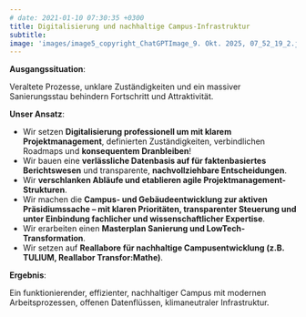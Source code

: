 ```yaml
---
# date: 2021-01-10 07:30:35 +0300
title: Digitalisierung und nachhaltige Campus-Infrastruktur
subtitle: 
image: 'images/image5_copyright_ChatGPTImage_9. Okt. 2025, 07_52_19_2.jpg'
---
```


<strong>Ausgangssituation</strong>: 

Veraltete Prozesse, unklare Zuständigkeiten und ein massiver Sanierungsstau behindern Fortschritt und Attraktivität.

<strong>Unser Ansatz</strong>: 
- Wir setzen <strong>Digitalisierung professionell um mit klarem Projektmanagement</strong>, definierten Zuständigkeiten, verbindlichen Roadmaps und <strong>konsequentem Dranbleiben</strong>!
- Wir bauen eine <strong>verlässliche Datenbasis auf für faktenbasiertes Berichtswesen</strong> und transparente, <strong>nachvollziehbare Entscheidungen</strong>.
- Wir <strong>verschlanken Abläufe und etablieren agile Projektmanagement-Strukturen</strong>.
- Wir machen die <strong>Campus- und Gebäudeentwicklung zur aktiven Präsidiumssache – mit klaren Prioritäten, transparenter Steuerung und unter Einbindung fachlicher und wissenschaftlicher Expertise</strong>.
- Wir erarbeiten einen <strong>Masterplan Sanierung und LowTech-Transformation</strong>. 
- Wir setzen auf <strong>Reallabore für nachhaltige Campusentwicklung (z.B. TULIUM, Reallabor Transfor:Mathe)</strong>.


<strong>Ergebnis</strong>: 

Ein funktionierender, effizienter, nachhaltiger Campus mit modernen Arbeitsprozessen, offenen Datenflüssen, klimaneutraler Infrastruktur.
